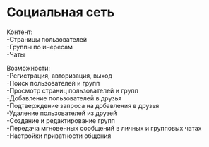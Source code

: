 <h1>Социальная сеть</h1>

Контент:  
-Страницы пользователей  
-Группы по инересам  
-Чаты  

Возможности:  
-Регистрация, авторизация, выход   
-Поиск пользователей и групп   
-Просмотр страниц пользователей и групп   
-Добавление пользователей в друзья   
-Подтверждение запроса на добавления в друзья   
-Удаление пользователей из друзей  
-Создание и редактирование групп  
-Передача мгновенных сообщений в личных и групповых чатах  
-Настройки приватности общения  

